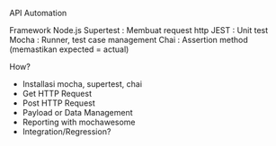API Automation

Framework
Node.js
Supertest : Membuat request http
JEST : Unit test 
Mocha : Runner, test case management
Chai : Assertion method (memastikan expected = actual)

How?
- Installasi mocha, supertest, chai
- Get HTTP Request
- Post HTTP Request
- Payload or Data Management
- Reporting with mochawesome
- Integration/Regression?